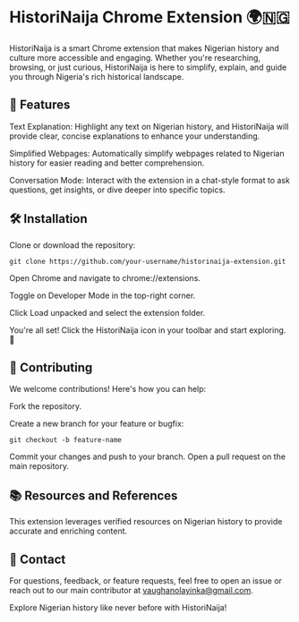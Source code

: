 # HistoriNaija Chrome Extension 🌍🇳🇬
HistoriNaija is a smart Chrome extension that makes Nigerian history and culture more accessible and engaging. Whether you're researching, browsing, or just curious, HistoriNaija is here to simplify, explain, and guide you through Nigeria's rich historical landscape.

## 🚀 Features
Text Explanation: Highlight any text on Nigerian history, and HistoriNaija will provide clear, concise explanations to enhance your understanding.

Simplified Webpages: Automatically simplify webpages related to Nigerian history for easier reading and better comprehension.

Conversation Mode: Interact with the extension in a chat-style format to ask questions, get insights, or dive deeper into specific topics.
## 🛠️ Installation
Clone or download the repository:
```
git clone https://github.com/your-username/historinaija-extension.git
```

Open Chrome and navigate to chrome://extensions.

Toggle on Developer Mode in the top-right corner.

Click Load unpacked and select the extension folder.

You're all set! Click the HistoriNaija icon in your toolbar and start exploring. 🎉

## 📝 Contributing
We welcome contributions! Here's how you can help:

Fork the repository.

Create a new branch for your feature or bugfix:
```
git checkout -b feature-name
```

Commit your changes and push to your branch.
Open a pull request on the main repository.
## 📚 Resources and References
This extension leverages verified resources on Nigerian history to provide accurate and enriching content.

## 🤝 Contact
For questions, feedback, or feature requests, feel free to open an issue or reach out to our main contributor at vaughanolayinka@gmail.com.

Explore Nigerian history like never before with HistoriNaija!
